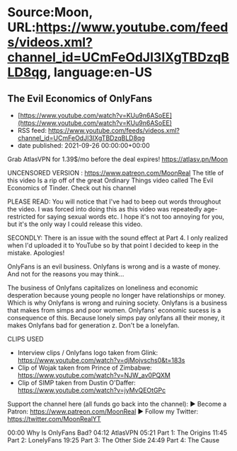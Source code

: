 # Source:Moon, URL:https://www.youtube.com/feeds/videos.xml?channel_id=UCmFeOdJI3IXgTBDzqBLD8qg, language:en-US

## The Evil Economics of OnlyFans
 - [https://www.youtube.com/watch?v=KUu9n6ASoEE](https://www.youtube.com/watch?v=KUu9n6ASoEE)
 - RSS feed: https://www.youtube.com/feeds/videos.xml?channel_id=UCmFeOdJI3IXgTBDzqBLD8qg
 - date published: 2021-09-26 00:00:00+00:00

Grab AtlasVPN for 1.39$/mo before the deal expires! https://atlasv.pn/Moon

UNCENSORED VERSION : https://www.patreon.com/MoonReal
The title of this video Is a rip off of the great Ordinary Things video called The Evil Economics of Tinder. Check out his channel

PLEASE READ: You will notice that I've had to beep out words throughout the video. I was forced into doing this as this video was repeatedly age-restricted for saying sexual words etc. I hope it's not too annoying for you, but it's the only way I could release this video.

SECONDLY: There is an issue with the sound effect at Part 4. I only realized when I'd uploaded it to YouTube so by that point I decided to keep in the mistake. Apologies!

OnlyFans is an evil business. Onlyfans is wrong and is a waste of money. And not for the reasons you may think...

The business of Onlyfans capitalizes on loneliness and economic desperation because young people no longer have relationships or money. Which is why Onlyfans is wrong and ruining society. Onlyfans is a business that makes from simps and poor women. Onlyfans' economic sucess is a consequence of this. Because lonely simps pay onlyfans all their money, it makes Onlyfans bad for generation z. Don't be a lonelyfan. 

CLIPS USED

- Interview clips / Onlyfans logo taken from Glink: https://www.youtube.com/watch?v=djMojvschs0&t=183s
- Clip of Wojak taken from Prince of Zimbabwe: https://www.youtube.com/watch?v=NJW_av0PQXM
- Clip of SIMP taken from Dustin O'Daffer: https://www.youtube.com/watch?v=jyMvQEOtGPc


Support the channel here (all funds go back into the channel):
►  Become a Patron:  https://www.patreon.com/MoonReal
► Follow my Twitter: https://twitter.com/MoonRealYT

00:00 Why Is OnlyFans Bad?
04:12 AtlasVPN
05:21 Part 1: The Origins
11:45 Part 2: LonelyFans
19:25 Part 3: The Other Side
24:49 Part 4: The Cause

